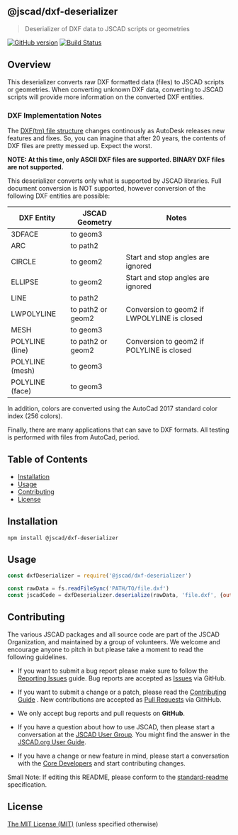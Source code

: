 ## @jscad/dxf-deserializer

> Deserializer of DXF data to JSCAD scripts or geometries

[![GitHub version](https://badge.fury.io/gh/jscad%40jscad%2Fdxf-deserializer.svg)](https://badge.fury.io/gh/jscad%40jscad%2Fdxf-deserializer)
[![Build Status](https://travis-ci.org/jscad/io.svg)](https://travis-ci.org/jscad/dxf-deserializer)

## Overview

This deserializer converts raw DXF formatted data (files) to JSCAD scripts or geometries.
When converting unknown DXF data, converting to JSCAD scripts will provide more information on the converted DXF entities.

### DXF Implementation Notes

The [DXF(tm) file structure](http://docs.autodesk.com/ACD/2014/ENU/files/GUID-73E9E797-3BAA-4795-BBD8-4CE7A03E93CF.htm) changes continously as AutoDesk releases new features and fixes. So, you can imagine that after 20 years, the contents of DXF files are pretty messed up. Expect the worst.

**NOTE: At this time, only ASCII DXF files are supported. BINARY DXF files are not supported.**

This deserializer converts only what is supported by JSCAD libraries. Full document conversion is NOT supported, however conversion of the following DXF entities are possible:

| DXF Entity      | JSCAD Geometry | Notes |
| --------------- | -------------  | ------ |
| 3DFACE          | to geom3       | |
| ARC             | to path2       | |
| CIRCLE          | to geom2       | Start and stop angles are ignored |
| ELLIPSE         | to geom2       | Start and stop angles are ignored |
| LINE            | to path2       | |
| LWPOLYLINE      | to path2 or geom2  | Conversion to geom2 if LWPOLYLINE is closed |
| MESH            | to geom3       | |
| POLYLINE (line) | to path2 or geom2 | Conversion to geom2 if POLYLINE is closed |
| POLYLINE (mesh) | to geom3       | |
| POLYLINE (face) | to geom3       | |

In addition, colors are converted using the AutoCad 2017 standard color index (256 colors).

Finally, there are many applications that can save to DXF formats. All testing is performed with files from AutoCad, period.

## Table of Contents

- [Installation](#installation)
- [Usage](#usage)
- [Contributing](#contributing)
- [License](#license)

## Installation

```
npm install @jscad/dxf-deserializer
```

## Usage

```javascript
const dxfDeserializer = require('@jscad/dxf-deserializer')

const rawData = fs.readFileSync('PATH/TO/file.dxf')
const jscadCode = dxfDeserializer.deserialize(rawData, 'file.dxf', {output: 'jscad'})

```

## Contributing

The various JSCAD packages and all source code are part of the JSCAD Organization, and maintained by a group of volunteers.
We welcome and encourage anyone to pitch in but please take a moment to read the following guidelines.

* If you want to submit a bug report please make sure to follow the [Reporting Issues](https://github.com/jscad/OpenJSCAD.org/wiki/Reporting-Issues) guide. Bug reports are accepted as [Issues](https://github.com/jscad/OpenJSCAD.org/issues/) via GitHub.

* If you want to submit a change or a patch, please read the [Contributing Guide](../../CONTRIBUTING.md) . New contributions are accepted as [Pull Requests](https://github.com/jscad/OpenJSCAD.org/pulls/) via GithHub.

* We only accept bug reports and pull requests on **GitHub**.

* If you have a question about how to use JSCAD, then please start a conversation at the [JSCAD User Group](https://jscad.xyz/forum). You might find the answer in the [JSCAD.org User Guide](https://openjscad.org/dokuwiki/doku.php).

* If you have a change or new feature in mind, please start a conversation with the [Core Developers](https://jscad.xyz/forum) and start contributing changes.

Small Note: If editing this README, please conform to the [standard-readme](https://github.com/RichardLitt/standard-readme) specification.

## License

[The MIT License (MIT)](../../LICENSE)
(unless specified otherwise)
